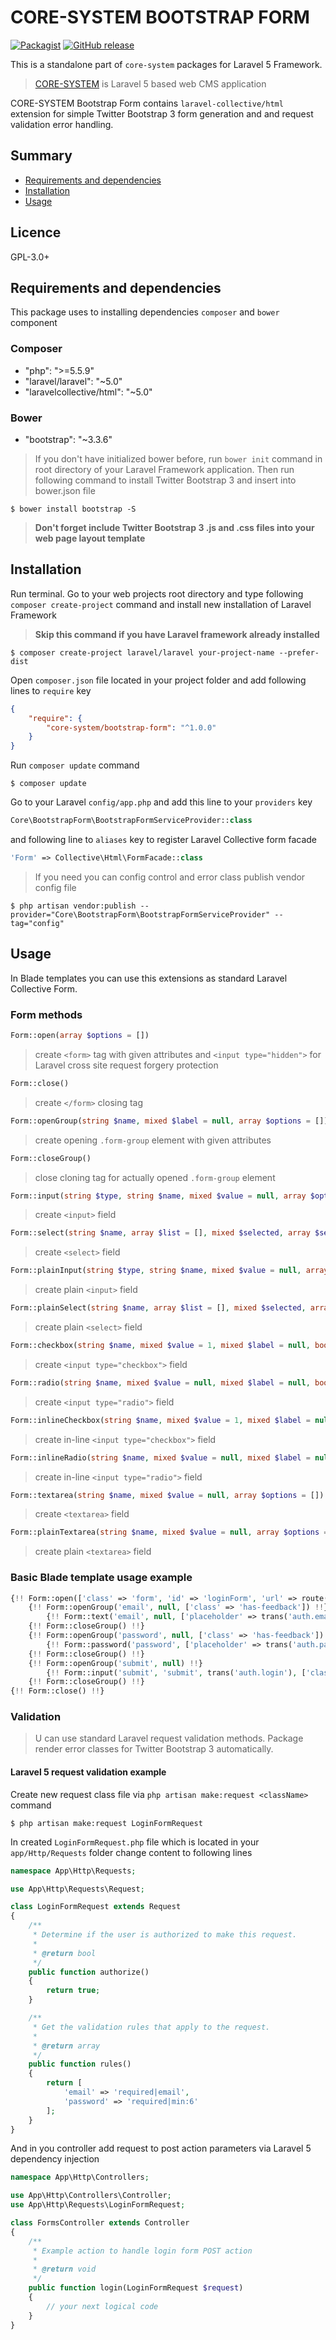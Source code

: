 # CORE-SYSTEM BOOTSTRAP FORM

[![Packagist](https://img.shields.io/packagist/l/core-system/bootstrap-form.svg?maxAge=2592000)](https://packagist.org/packages/core-system/bootstrap-form)
[![GitHub release](https://img.shields.io/github/release/core-system/bootstrap-form.svg?maxAge=2592000)](https://packagist.org/packages/core-system/bootstrap-form)

This is a standalone part of `core-system` packages for Laravel 5 Framework. 

> [CORE-SYSTEM](http://www.core-system.cz) is Laravel 5 based web CMS application 

CORE-SYSTEM Bootstrap Form contains `laravel-collective/html` extension for simple Twitter Bootstrap 3 form generation and and request validation error handling.
 
## Summary

- [Requirements and dependencies](#requirements-and-dependencies)
- [Installation](#installation)
- [Usage](#usage)
 
## Licence

GPL-3.0+

## Requirements and dependencies

This package uses to installing dependencies `composer` and `bower` component

### Composer

- "php": ">=5.5.9"
- "laravel/laravel": "~5.0"
- "laravelcollective/html": "~5.0"

### Bower

- "bootstrap": "~3.3.6"

> If you don't have initialized bower before, run `bower init` command in root directory of your Laravel Framework application. Then run following command to install Twitter Bootstrap 3 and insert into bower.json file 

    $ bower install bootstrap -S
    
> **Don't forget include Twitter Bootstrap 3 .js and .css files into your web page layout template**

## Installation

Run terminal. Go to your web projects root directory and type following `composer create-project` command and install new installation of Laravel Framework 

> __Skip this command if you have Laravel framework already installed__
    
    $ composer create-project laravel/laravel your-project-name --prefer-dist
    
Open `composer.json` file located in your project folder and add following lines to `require` key

```json
{
    "require": {
        "core-system/bootstrap-form": "^1.0.0"
    }
}
```

Run `composer update` command

    $ composer update
    
Go to your Laravel `config/app.php` and add this line to your `providers` key

```php 
Core\BootstrapForm\BootstrapFormServiceProvider::class 
```

and following line to `aliases` key to register Laravel Collective form facade 

```php
'Form' => Collective\Html\FormFacade::class
```

> If you need you can config control and error class publish vendor config file

    $ php artisan vendor:publish --provider="Core\BootstrapForm\BootstrapFormServiceProvider" --tag="config"

## Usage

In Blade templates you can use this extensions as standard Laravel Collective Form.

### Form methods

```php
Form::open(array $options = [])
```
> create `<form>` tag with given attributes and `<input type="hidden">` for Laravel cross site request forgery protection

```php
Form::close()
```
> create `</form>` closing tag

```php
Form::openGroup(string $name, mixed $label = null, array $options = [])
```
> create opening `.form-group` element with given attributes

```php
Form::closeGroup()
```
> close cloning tag for actually opened `.form-group` element

```php
Form::input(string $type, string $name, mixed $value = null, array $options = [])
```
> create `<input>` field

```php
Form::select(string $name, array $list = [], mixed $selected, array $selectAttributes = [], array $optionsAttributes = [])
```
> create `<select>` field

```php
Form::plainInput(string $type, string $name, mixed $value = null, array $options = [])
```
> create plain `<input>` field

```php
Form::plainSelect(string $name, array $list = [], mixed $selected, array $options = [])
```
> create plain `<select>` field

```php
Form::checkbox(string $name, mixed $value = 1, mixed $label = null, bool $checked = null, array $options = [])
```
> create `<input type="checkbox">` field

```php
Form::radio(string $name, mixed $value = null, mixed $label = null, bool $checked = null, array $options = [])
```
> create `<input type="radio">` field

```php
Form::inlineCheckbox(string $name, mixed $value = 1, mixed $label = null, bool $checked = null, array $options = [])
```
> create in-line `<input type="checkbox">` field

```php
Form::inlineRadio(string $name, mixed $value = null, mixed $label = null, bool $checked = null, array $options = [])
```
> create in-line `<input type="radio">` field

```php
Form::textarea(string $name, mixed $value = null, array $options = [])
```
> create `<textarea>` field

```php
Form::plainTextarea(string $name, mixed $value = null, array $options = [])
```
> create plain `<textarea>` field

### Basic Blade template usage example

```php
{!! Form::open(['class' => 'form', 'id' => 'loginForm', 'url' => route('backend.auth.login')]) !!}
    {!! Form::openGroup('email', null, ['class' => 'has-feedback']) !!}
        {!! Form::text('email', null, ['placeholder' => trans('auth.email-placeholder') ]) !!}
    {!! Form::closeGroup() !!}
    {!! Form::openGroup('password', null, ['class' => 'has-feedback']) !!}
        {!! Form::password('password', ['placeholder' => trans('auth.password-placeholder') ]) !!}
    {!! Form::closeGroup() !!}
    {!! Form::openGroup('submit', null) !!}
        {!! Form::input('submit', 'submit', trans('auth.login'), ['class' => 'btn btn-primary btn-lg']) !!}
    {!! Form::closeGroup() !!}
{!! Form::close() !!}
```

### Validation

> U can use standard Laravel request validation methods. Package render error classes for Twitter Bootstrap 3 automatically.

#### Laravel 5 request validation example

Create new request class file via `php artisan make:request <className>` command

    $ php artisan make:request LoginFormRequest
    
In created `LoginFormRequest.php` file which is located in your `app/Http/Requests` folder change content to following lines
 
```php
namespace App\Http\Requests;

use App\Http\Requests\Request;

class LoginFormRequest extends Request
{
    /**
     * Determine if the user is authorized to make this request.
     *
     * @return bool
     */
    public function authorize()
    {
        return true;
    }

    /**
     * Get the validation rules that apply to the request.
     *
     * @return array
     */
    public function rules()
    {
        return [
            'email' => 'required|email',
            'password' => 'required|min:6'
        ];
    }
}

```

And in you controller add request to post action parameters via Laravel 5 dependency injection

```php 
namespace App\Http\Controllers;

use App\Http\Controllers\Controller;
use App\Http\Requests\LoginFormRequest;

class FormsController extends Controller
{
    /**
     * Example action to handle login form POST action
     *
     * @return void
     */     
    public function login(LoginFormRequest $request)
    {
        // your next logical code
    }
}

```
